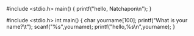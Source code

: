 #include <stdio.h>
main()
{
  printf("hello, Natchapon\n");
 }

#include <stdio.h>
int main()
{
  char yourname[100];
  printf("What is your name?\t");
  scanf("%s",yourname);
  printf("hello,%s\n",yourname);
 }
